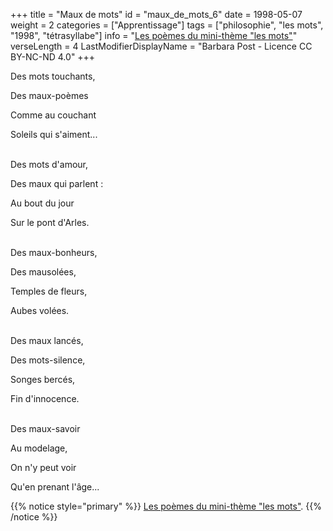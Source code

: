 +++
title = "Maux de mots"
id = "maux_de_mots_6"
date = 1998-05-07
weight = 2
categories = ["Apprentissage"]
tags = ["philosophie", "les mots", "1998", "tétrasyllabe"]
info = "[Les poèmes du mini-thème \"les mots\"](/tags/les-mots)"
verseLength = 4
LastModifierDisplayName = "Barbara Post - Licence CC BY-NC-ND 4.0"
+++

Des mots touchants,

Des maux-poèmes

Comme au couchant

Soleils qui s'aiment...

 \
Des mots d'amour,

Des maux qui parlent :

Au bout du jour

Sur le pont d'Arles.

 \
Des maux-bonheurs,

Des mausolées,

Temples de fleurs,

Aubes volées.

 \
Des maux lancés,

Des mots-silence,

Songes bercés,

Fin d'innocence.

 \
Des maux-savoir

Au modelage,

On n'y peut voir

Qu'en prenant l'âge...

{{% notice style="primary" %}}
[Les poèmes du mini-thème "les mots"](/tags/les-mots).
{{% /notice %}}
